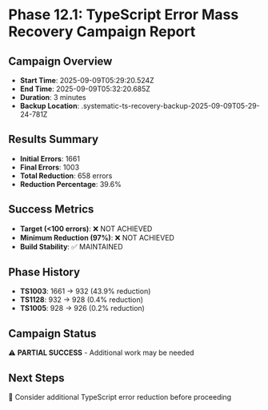 # Phase 12.1: TypeScript Error Mass Recovery Campaign Report

## Campaign Overview
- **Start Time**: 2025-09-09T05:29:20.524Z
- **End Time**: 2025-09-09T05:32:20.685Z
- **Duration**: 3 minutes
- **Backup Location**: .systematic-ts-recovery-backup-2025-09-09T05-29-24-781Z

## Results Summary
- **Initial Errors**: 1661
- **Final Errors**: 1003
- **Total Reduction**: 658 errors
- **Reduction Percentage**: 39.6%

## Success Metrics
- **Target (<100 errors)**: ❌ NOT ACHIEVED
- **Minimum Reduction (97%)**: ❌ NOT ACHIEVED
- **Build Stability**: ✅ MAINTAINED

## Phase History
- **TS1003**: 1661 → 932 (43.9% reduction)
- **TS1128**: 932 → 928 (0.4% reduction)
- **TS1005**: 928 → 926 (0.2% reduction)

## Campaign Status
⚠️ **PARTIAL SUCCESS** - Additional work may be needed

## Next Steps
🔄 Consider additional TypeScript error reduction before proceeding
